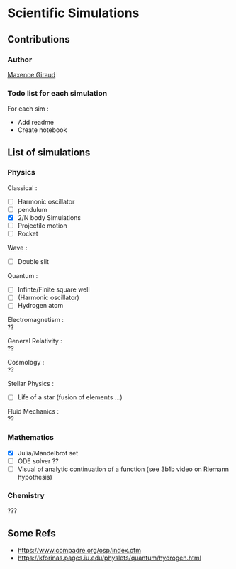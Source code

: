 # Scientific Simulations

## Contributions
### Author
[Maxence Giraud](https://github.com/MaxenceGiraud/)

### Todo list for each simulation
For each sim :
* Add readme
* Create notebook 

## List of simulations

### Physics
Classical : 
- [ ] Harmonic oscillator
- [ ] pendulum
- [x] 2/N body Simulations
- [ ] Projectile motion
- [ ] Rocket

Wave :
- [ ] Double slit

Quantum : 
- [ ] Infinte/Finite square well
- [ ] (Harmonic oscillator)
- [ ] Hydrogen atom 

Electromagnetism :  
??

General Relativity :  
??

Cosmology :  
??

Stellar Physics : 
- [ ] Life of a star (fusion of elements ...)

Fluid Mechanics :  
??

### Mathematics

- [x] Julia/Mandelbrot set
- [ ] ODE solver ??
- [ ] Visual of analytic continuation of a function (see 3b1b video on Riemann hypothesis)

### Chemistry  
???

## Some Refs
- <https://www.compadre.org/osp/index.cfm>
- <https://kforinas.pages.iu.edu/physlets/quantum/hydrogen.html>
